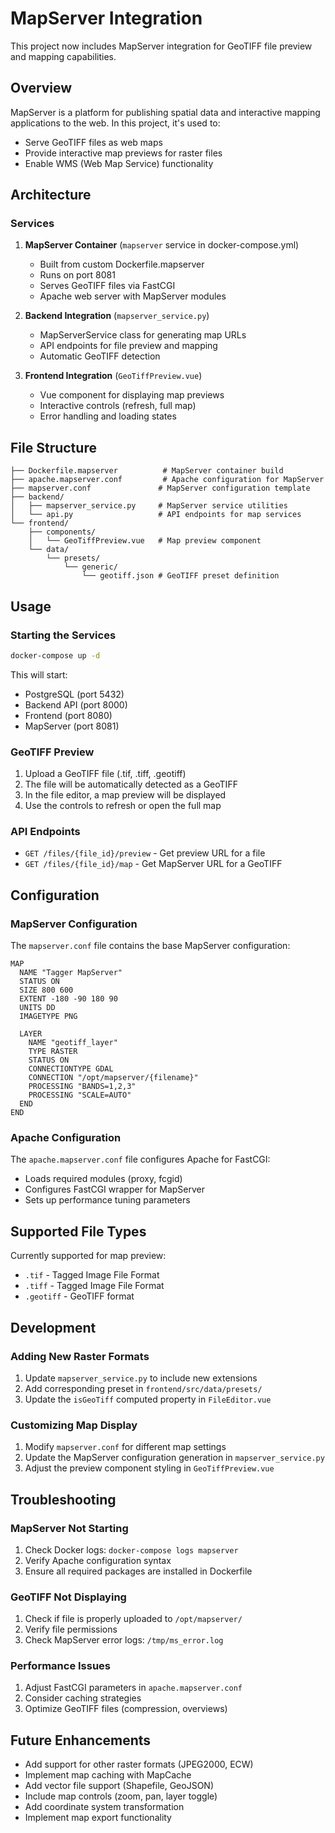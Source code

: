 # MapServer Integration

This project now includes MapServer integration for GeoTIFF file preview and mapping capabilities.

## Overview

MapServer is a platform for publishing spatial data and interactive mapping applications to the web. In this project, it's used to:

- Serve GeoTIFF files as web maps
- Provide interactive map previews for raster files
- Enable WMS (Web Map Service) functionality

## Architecture

### Services

1. **MapServer Container** (`mapserver` service in docker-compose.yml)
   - Built from custom Dockerfile.mapserver
   - Runs on port 8081
   - Serves GeoTIFF files via FastCGI
   - Apache web server with MapServer modules

2. **Backend Integration** (`mapserver_service.py`)
   - MapServerService class for generating map URLs
   - API endpoints for file preview and mapping
   - Automatic GeoTIFF detection

3. **Frontend Integration** (`GeoTiffPreview.vue`)
   - Vue component for displaying map previews
   - Interactive controls (refresh, full map)
   - Error handling and loading states

## File Structure

```
├── Dockerfile.mapserver          # MapServer container build
├── apache.mapserver.conf         # Apache configuration for MapServer
├── mapserver.conf               # MapServer configuration template
├── backend/
│   ├── mapserver_service.py     # MapServer service utilities
│   └── api.py                   # API endpoints for map services
└── frontend/
    ├── components/
    │   └── GeoTiffPreview.vue   # Map preview component
    └── data/
        └── presets/
            └── generic/
                └── geotiff.json # GeoTIFF preset definition
```

## Usage

### Starting the Services

```bash
docker-compose up -d
```

This will start:
- PostgreSQL (port 5432)
- Backend API (port 8000)
- Frontend (port 8080)
- MapServer (port 8081)

### GeoTIFF Preview

1. Upload a GeoTIFF file (.tif, .tiff, .geotiff)
2. The file will be automatically detected as a GeoTIFF
3. In the file editor, a map preview will be displayed
4. Use the controls to refresh or open the full map

### API Endpoints

- `GET /files/{file_id}/preview` - Get preview URL for a file
- `GET /files/{file_id}/map` - Get MapServer URL for a GeoTIFF

## Configuration

### MapServer Configuration

The `mapserver.conf` file contains the base MapServer configuration:

```mapfile
MAP
  NAME "Tagger MapServer"
  STATUS ON
  SIZE 800 600
  EXTENT -180 -90 180 90
  UNITS DD
  IMAGETYPE PNG
  
  LAYER
    NAME "geotiff_layer"
    TYPE RASTER
    STATUS ON
    CONNECTIONTYPE GDAL
    CONNECTION "/opt/mapserver/{filename}"
    PROCESSING "BANDS=1,2,3"
    PROCESSING "SCALE=AUTO"
  END
END
```

### Apache Configuration

The `apache.mapserver.conf` file configures Apache for FastCGI:

- Loads required modules (proxy, fcgid)
- Configures FastCGI wrapper for MapServer
- Sets up performance tuning parameters

## Supported File Types

Currently supported for map preview:
- `.tif` - Tagged Image File Format
- `.tiff` - Tagged Image File Format
- `.geotiff` - GeoTIFF format

## Development

### Adding New Raster Formats

1. Update `mapserver_service.py` to include new extensions
2. Add corresponding preset in `frontend/src/data/presets/`
3. Update the `isGeoTiff` computed property in `FileEditor.vue`

### Customizing Map Display

1. Modify `mapserver.conf` for different map settings
2. Update the MapServer configuration generation in `mapserver_service.py`
3. Adjust the preview component styling in `GeoTiffPreview.vue`

## Troubleshooting

### MapServer Not Starting

1. Check Docker logs: `docker-compose logs mapserver`
2. Verify Apache configuration syntax
3. Ensure all required packages are installed in Dockerfile

### GeoTIFF Not Displaying

1. Check if file is properly uploaded to `/opt/mapserver/`
2. Verify file permissions
3. Check MapServer error logs: `/tmp/ms_error.log`

### Performance Issues

1. Adjust FastCGI parameters in `apache.mapserver.conf`
2. Consider caching strategies
3. Optimize GeoTIFF files (compression, overviews)

## Future Enhancements

- Add support for other raster formats (JPEG2000, ECW)
- Implement map caching with MapCache
- Add vector file support (Shapefile, GeoJSON)
- Include map controls (zoom, pan, layer toggle)
- Add coordinate system transformation
- Implement map export functionality 
